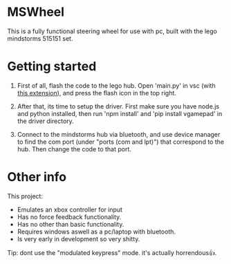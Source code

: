 # MSWheel
This is a fully functional steering wheel for use with pc, built with the lego mindstorms 515151 set.

# Getting started
1. First of all, flash the code to the lego hub. Open 'main.py' in vsc (with [this extension](https://marketplace.visualstudio.com/items?itemName=PeterStaev.lego-spikeprime-mindstorms-vscode)), and press the flash icon in the top right.

2. After that, its time to setup the driver. First make sure you have node.js and python installed, then run 'npm install' and 'pip install vgamepad' in the driver directory.

3. Connect to the mindstorms hub via bluetooth, and use device manager to find the com port (under "ports (com and lpt)") that correspond to the hub. Then change the code to that port.

# Other info
This project:
* Emulates an xbox controller for input
* Has no force feedback functionality.
* Has no other than basic functionality.
* Requires windows aswell as a pc/laptop with bluetooth.
* Is very early in development so very shitty.

Tip: dont use the "modulated keypress" mode. it's actually horrendous👍.
